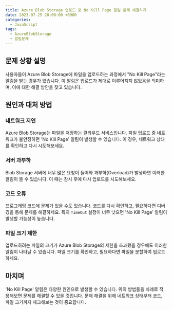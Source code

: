 ```yaml
---
title: Azure Blob Storage 업로드 중 No Kill Page 알림 문제 해결하기
date: 2023-07-25 20:00:00 +0900
categories:
  - JavaScript
tags:
  - AzureBlobStorage
  - 알림문제
---
```


## 문제 상황 설명

사용자들이 Azure Blob Storage에 파일을 업로드하는 과정에서 "No Kill Page"라는 알림을 받는 경우가 있습니다. 이 알림은 업로드가 제대로 이루어지지 않았음을 의미하며, 이에 대한 해결 방안을 찾고 있습니다.

## 원인과 대처 방법

### 네트워크 지연

Azure Blob Storage는 파일을 저장하는 클라우드 서비스입니다. 파일 업로드 중 네트워크가 불안정하면 'No Kill Page' 알림이 발생할 수 있습니다. 이 경우, 네트워크 상태를 확인하고 다시 시도해보세요.

### 서버 과부하

Blob Storage 서버에 너무 많은 요청이 들어와 과부하(Overload)가 발생하면 이러한 알림이 뜰 수 있습니다. 이 때는 잠시 후에 다시 업로드를 시도해보세요.

### 코드 오류

프로그래밍 코드에 문제가 있을 수도 있습니다. 코드를 다시 확인하고, 필요하다면 디버깅을 통해 문제를 해결하세요. 특히 `TimeOut` 설정이 너무 낮으면 'No Kill Page' 알림이 발생할 가능성이 높습니다.

### 파일 크기 제한

업로드하려는 파일의 크기가 Azure Blob Storage의 제한을 초과했을 경우에도 이러한 알림이 나타날 수 있습니다. 파일 크기를 확인하고, 필요하다면 파일을 분할하여 업로드하세요.

## 마치며

'No Kill Page' 알림은 다양한 원인으로 발생할 수 있습니다. 위의 방법들을 차례로 적용해보면 문제를 해결할 수 있을 것입니다. 문제 해결을 위해 네트워크 상태부터 코드, 파일 크기까지 체크해보는 것이 중요합니다.